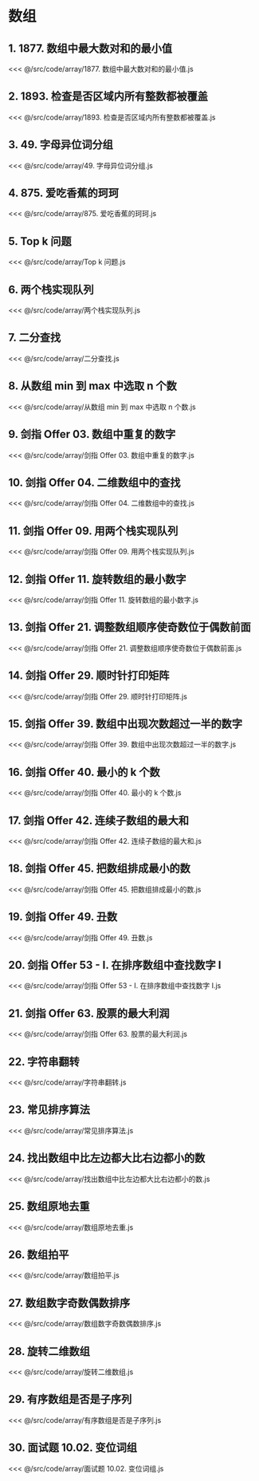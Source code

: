 # 数组

## 1. 1877. 数组中最大数对和的最小值

<<< @/src/code/array/1877. 数组中最大数对和的最小值.js

## 2. 1893. 检查是否区域内所有整数都被覆盖

<<< @/src/code/array/1893. 检查是否区域内所有整数都被覆盖.js

## 3. 49. 字母异位词分组

<<< @/src/code/array/49. 字母异位词分组.js

## 4. 875. 爱吃香蕉的珂珂

<<< @/src/code/array/875. 爱吃香蕉的珂珂.js

## 5. Top k 问题

<<< @/src/code/array/Top k 问题.js

## 6. 两个栈实现队列

<<< @/src/code/array/两个栈实现队列.js

## 7. 二分查找

<<< @/src/code/array/二分查找.js

## 8. 从数组 min 到 max 中选取 n 个数

<<< @/src/code/array/从数组 min 到 max 中选取 n 个数.js

## 9. 剑指 Offer 03. 数组中重复的数字

<<< @/src/code/array/剑指 Offer 03. 数组中重复的数字.js

## 10. 剑指 Offer 04. 二维数组中的查找

<<< @/src/code/array/剑指 Offer 04. 二维数组中的查找.js

## 11. 剑指 Offer 09. 用两个栈实现队列

<<< @/src/code/array/剑指 Offer 09. 用两个栈实现队列.js

## 12. 剑指 Offer 11. 旋转数组的最小数字

<<< @/src/code/array/剑指 Offer 11. 旋转数组的最小数字.js

## 13. 剑指 Offer 21. 调整数组顺序使奇数位于偶数前面

<<< @/src/code/array/剑指 Offer 21. 调整数组顺序使奇数位于偶数前面.js

## 14. 剑指 Offer 29. 顺时针打印矩阵

<<< @/src/code/array/剑指 Offer 29. 顺时针打印矩阵.js

## 15. 剑指 Offer 39. 数组中出现次数超过一半的数字

<<< @/src/code/array/剑指 Offer 39. 数组中出现次数超过一半的数字.js

## 16. 剑指 Offer 40. 最小的 k 个数

<<< @/src/code/array/剑指 Offer 40. 最小的 k 个数.js

## 17. 剑指 Offer 42. 连续子数组的最大和

<<< @/src/code/array/剑指 Offer 42. 连续子数组的最大和.js

## 18. 剑指 Offer 45. 把数组排成最小的数

<<< @/src/code/array/剑指 Offer 45. 把数组排成最小的数.js

## 19. 剑指 Offer 49. 丑数

<<< @/src/code/array/剑指 Offer 49. 丑数.js

## 20. 剑指 Offer 53 - I. 在排序数组中查找数字 I

<<< @/src/code/array/剑指 Offer 53 - I. 在排序数组中查找数字 I.js

## 21. 剑指 Offer 63. 股票的最大利润

<<< @/src/code/array/剑指 Offer 63. 股票的最大利润.js

## 22. 字符串翻转

<<< @/src/code/array/字符串翻转.js

## 23. 常见排序算法

<<< @/src/code/array/常见排序算法.js

## 24. 找出数组中比左边都大比右边都小的数

<<< @/src/code/array/找出数组中比左边都大比右边都小的数.js

## 25. 数组原地去重

<<< @/src/code/array/数组原地去重.js

## 26. 数组拍平

<<< @/src/code/array/数组拍平.js

## 27. 数组数字奇数偶数排序

<<< @/src/code/array/数组数字奇数偶数排序.js

## 28. 旋转二维数组

<<< @/src/code/array/旋转二维数组.js

## 29. 有序数组是否是子序列

<<< @/src/code/array/有序数组是否是子序列.js

## 30. 面试题 10.02. 变位词组

<<< @/src/code/array/面试题 10.02. 变位词组.js